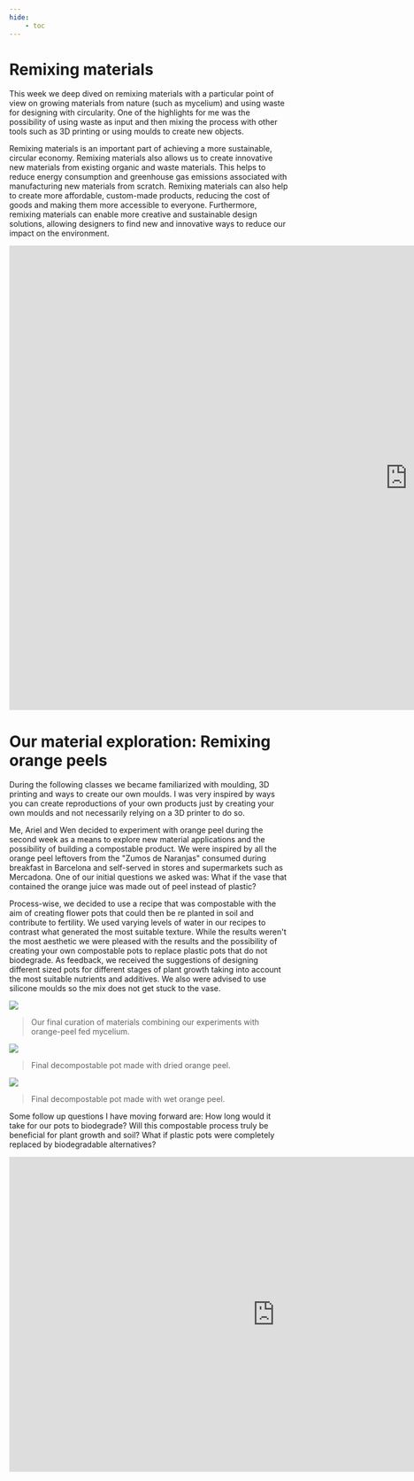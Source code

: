 ```yaml
---
hide:
    - toc
---
```


# Remixing materials

This week we deep dived on remixing materials with a particular point of view on growing materials from nature (such as mycelium) and using waste for designing with circularity. One of the highlights for me was the possibility of using waste as input and then mixing the process with other tools such as 3D printing or using moulds to create new objects.

Remixing materials is an important part of achieving a more sustainable, circular economy. Remixing materials also allows us to create innovative new materials from existing organic and waste materials. This helps to reduce energy consumption and greenhouse gas emissions associated with manufacturing new materials from scratch. Remixing materials can also help to create more affordable, custom-made products, reducing the cost of goods and making them more accessible to everyone. Furthermore, remixing materials can enable more creative and sustainable design solutions, allowing designers to find new and innovative ways to reduce our impact on the environment.

<iframe src="https://docs.google.com/presentation/d/e/2PACX-1vQbBgNVoIh63YzmdYFap7mJNNHmMtMvOhAs07CpN5GnNLJNF8aEK-iyRfLHXpzBxHri_1LEvMflfcSy/embed?start=false&loop=false&delayms=3000" frameborder="0" width="1440" height="839" allowfullscreen="true" mozallowfullscreen="true" webkitallowfullscreen="true"></iframe>

# Our material exploration: Remixing orange peels

During the following classes we became familiarized with moulding, 3D printing and ways to create our own moulds. I was very inspired by ways you can create reproductions of your own products just by creating your own moulds and not necessarily relying on a 3D printer to do so.

Me, Ariel and Wen decided to experiment with orange peel during the second week as a means to explore new material applications and the possibility of building a compostable product. We were inspired by all the orange peel leftovers from the "Zumos de Naranjas" consumed during breakfast in Barcelona and self-served in stores and supermarkets such as Mercadona. One of our initial questions we asked was: What if the vase that contained the orange juice was made out of peel instead of plastic?

Process-wise, we decided to use a recipe that was compostable with the aim of creating flower pots that could then be re planted in soil and contribute to fertility. We used varying levels of water in our recipes to contrast what generated the most suitable texture. While the results weren't the most aesthetic we were pleased with the results and the possibility of creating your own compostable pots to replace plastic pots that do not biodegrade. As feedback, we received the suggestions of designing different sized pots for different stages of plant growth taking into account the most suitable nutrients and additives. We also were advised to use silicone moulds so the mix does not get stuck to the vase.

![](../images/MT02/remixing4.jpg)

> Our final curation of materials combining our experiments with orange-peel fed mycelium.

![](../images/MT02/remixing2.jpg)
> Final decompostable pot made with dried orange peel.

![](../images/MT02/remixing3.jpg)
> Final decompostable pot made with wet orange peel.

Some follow up questions I have moving forward are: How long would it take for our pots to biodegrade? Will this compostable process truly be beneficial for plant growth and soil? What if plastic pots were completely replaced by biodegradable alternatives?

<iframe src="https://docs.google.com/presentation/d/e/2PACX-1vQjwELS_tVeeGxQCWpacXyekfA70PH8oJnDA69kNYzHA8wr1SCJGlHVOQb0-5qvoaGbVi8SWo8l4Ip1/embed?start=false&loop=false&delayms=3000" frameborder="0" width="960" height="569" allowfullscreen="true" mozallowfullscreen="true" webkitallowfullscreen="true"></iframe>
